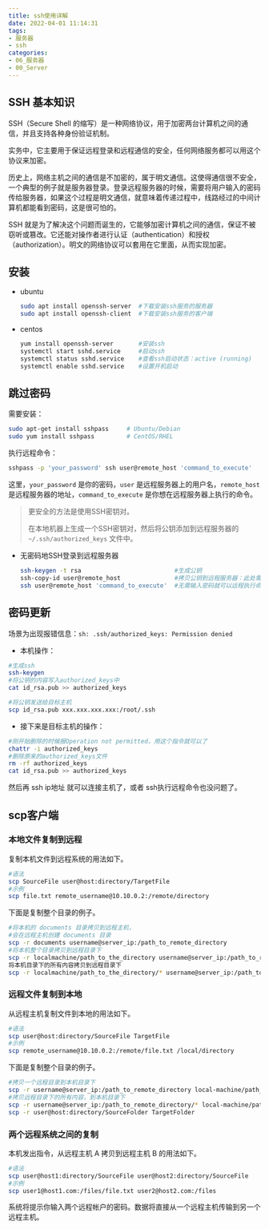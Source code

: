 ```yaml
---
title: ssh使用详解
date: 2022-04-01 11:14:31
tags: 
- 服务器
- ssh
categories:
- 06_服务器
- 00_Server
---
```




## SSH 基本知识

SSH（Secure Shell 的缩写）是一种网络协议，用于加密两台计算机之间的通信，并且支持各种身份验证机制。

实务中，它主要用于保证远程登录和远程通信的安全，任何网络服务都可以用这个协议来加密。

历史上，网络主机之间的通信是不加密的，属于明文通信。这使得通信很不安全，一个典型的例子就是服务器登录。登录远程服务器的时候，需要将用户输入的密码传给服务器，如果这个过程是明文通信，就意味着传递过程中，线路经过的中间计算机都能看到密码，这是很可怕的。

SSH 就是为了解决这个问题而诞生的，它能够加密计算机之间的通信，保证不被窃听或篡改。它还能对操作者进行认证（authentication）和授权（authorization）。明文的网络协议可以套用在它里面，从而实现加密。

## 安装

* ubuntu

  ```bash
  sudo apt install openssh-server  #下载安装ssh服务的服务器
  sudo apt install openssh-client  #下载安装ssh服务的客户端
  ```

* centos

  ```bash
  yum install openssh-server       #安装ssh
  systemctl start sshd.service     #启动ssh
  systemctl status sshd.service    #查看ssh启动状态：active (running)
  systemctl enable sshd.service    #设置开机启动
  ```

  

## 跳过密码

需要安装：

```bash
sudo apt-get install sshpass     # Ubuntu/Debian
sudo yum install sshpass         # CentOS/RHEL
```

执行远程命令：

```bash
sshpass -p 'your_password' ssh user@remote_host 'command_to_execute'
```

这里，`your_password` 是你的密码，`user` 是远程服务器上的用户名，`remote_host` 是远程服务器的地址，`command_to_execute` 是你想在远程服务器上执行的命令。

> 更安全的方法是使用SSH密钥对。
>
> 在本地机器上生成一个SSH密钥对，然后将公钥添加到远程服务器的 `~/.ssh/authorized_keys` 文件中。

* 无密码地SSH登录到远程服务器

  ```bash
  ssh-keygen -t rsa                          #生成公钥
  ssh-copy-id user@remote_host               #拷贝公钥到远程服务器：此处需要输入一次远程服务器密码
  ssh user@remote_host 'command_to_execute'  #无需输入密码就可以远程执行命令了
  ```

  

## 密码更新

场景为出现报错信息：`sh: .ssh/authorized_keys: Permission denied`

* 本机操作：

```bash
#生成ssh
ssh-keygen 
#将公钥的内容写入authorized_keys中
cat id_rsa.pub >> authorized_keys

#将公钥发送给目标主机
scp id_rsa.pub xxx.xxx.xxx.xxx:/root/.ssh
```

* 接下来是目标主机的操作：

```bash
#刚开始删除的时候报Operation not permitted，用这个指令就可以了
chattr -i authorized_keys  
#删除原来的authorized_keys文件
rm -rf authorized_keys
cat id_rsa.pub >> authorized_keys
```

然后再 ssh ip地址 就可以连接主机了，或者 ssh执行远程命令也没问题了。



## scp客户端

### 本地文件复制到远程

复制本机文件到远程系统的用法如下。

```bash
#语法 
scp SourceFile user@host:directory/TargetFile 
#示例 
scp file.txt remote_username@10.10.0.2:/remote/directory
```

下面是复制整个目录的例子。

```bash
#将本机的 documents 目录拷贝到远程主机， 
#会在远程主机创建 documents 目录 
scp -r documents username@server_ip:/path_to_remote_directory 
#将本机整个目录拷贝到远程目录下 
scp -r localmachine/path_to_the_directory username@server_ip:/path_to_remote_directory/ 
将本机目录下的所有内容拷贝到远程目录下 
scp -r localmachine/path_to_the_directory/* username@server_ip:/path_to_remote_directory/
```

### 远程文件复制到本地

从远程主机复制文件到本地的用法如下。

```bash
#语法 
scp user@host:directory/SourceFile TargetFile 
#示例 
scp remote_username@10.10.0.2:/remote/file.txt /local/directory
```

下面是复制整个目录的例子。

```bash
#拷贝一个远程目录到本机目录下  
scp -r username@server_ip:/path_to_remote_directory local-machine/path_to_the_directory/  
#拷贝远程目录下的所有内容，到本机目录下  
scp -r username@server_ip:/path_to_remote_directory/* local-machine/path_to_the_directory/ 
scp -r user@host:directory/SourceFolder TargetFolder 
```



### 两个远程系统之间的复制

本机发出指令，从远程主机 A 拷贝到远程主机 B 的用法如下。

```bash
#语法 
scp user@host1:directory/SourceFile user@host2:directory/SourceFile 
#示例 
scp user1@host1.com:/files/file.txt user2@host2.com:/files
```

系统将提示你输入两个远程帐户的密码。数据将直接从一个远程主机传输到另一个远程主机。

